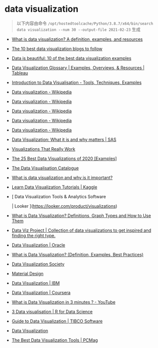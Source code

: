 
data visualization
==================


> 以下内容由命令 `/opt/hostedtoolcache/Python/3.8.7/x64/bin/search data visualization --num 30 --output-file 2021-02-23` 生成

- [What is data visualization? A definition, examples, and resources](https://www.tableau.com/learn/articles/data-visualization)
- [The 10 best data visualization blogs to follow](https://www.tableau.com/learn/articles/best-data-visualization-blogs)
- [Data is beautiful: 10 of the best data visualization examples](https://www.tableau.com/learn/articles/best-beautiful-data-visualization-examples)
- [Data Visualization Glossary | Examples, Overviews, & Resources | Tableau](https://www.tableau.com/learn/articles/data-visualization/glossary)
- [Introduction to Data Visualisation - Tools, Techniques, Examples](https://www.mygreatlearning.com/blog/introduction-to-data-visualisation-why-is-it-important/)
- [Data visualization - Wikipedia](https://en.wikipedia.org/wiki/Data_visualization)
- [Data visualization - Wikipedia](https://en.wikipedia.org/wiki/Data_visualization#Underpinnings)
- [Data visualization - Wikipedia](https://en.wikipedia.org/wiki/Data_visualization#History)
- [Data visualization - Wikipedia](https://en.wikipedia.org/wiki/Data_visualization#Techniques)
- [Data visualization - Wikipedia](https://en.wikipedia.org/wiki/Data_visualization#Data_presentation_architecture)
- [Data Visualization: What it is and why matters | SAS](https://www.sas.com/en_us/insights/big-data/data-visualization.html)
- [Visualizations That Really Work](https://hbr.org/2016/06/visualizations-that-really-work)
- [The 25 Best Data Visualizations of 2020 [Examples]](https://visme.co/blog/best-data-visualizations/)
- [The Data Visualisation Catalogue](https://datavizcatalogue.com/)
- [What is data visualization and why is it important?](https://searchbusinessanalytics.techtarget.com/definition/data-visualization)
- [Learn Data Visualization Tutorials | Kaggle](https://www.kaggle.com/learn/data-visualization)
- [
        Data Visualization Tools & Analytics Software
        
        
     | Looker
    ](https://looker.com/product/visualizations)
- [What is Data Visualization? Definitions, Graph Types and How to Use Them](https://www.klipfolio.com/resources/articles/what-is-data-visualization)
- [Data Viz Project | Collection of data visualizations to get inspired and finding the right type.](https://datavizproject.com/)
- [Data Visualization | Oracle](https://www.oracle.com/business-analytics/data-visualization.html)
- [What is Data Visualization? (Definition, Examples, Best Practices)](https://venngage.com/blog/data-visualization/)
- [Data Visualization Society](https://www.datavisualizationsociety.com/)
- [
   Material Design
  ](https://material.io/design/communication/data-visualization.html)
- [Data Visualization  | IBM](https://www.ibm.com/analytics/data-visualization)
- [Data Visualization | Coursera](https://www.coursera.org/learn/datavisualization)
- [What is Data Visualization in 3 minutes ? - YouTube](https://www.youtube.com/watch?v=VyhLRJVoIrI)
- [3 Data visualisation | R for Data Science](https://r4ds.had.co.nz/data-visualisation.html)
- [Guide to Data Visualization | TIBCO Software](https://www.tibco.com/reference-center/guide-to-data-visualization)
- [Data Visualization](https://socviz.co/)
- [The Best Data Visualization Tools | PCMag](https://www.pcmag.com/picks/the-best-data-visualization-tools)

